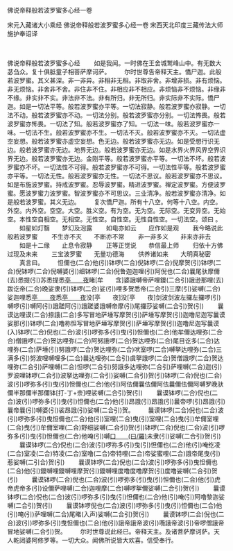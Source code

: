 佛说帝释般若波罗蜜多心经一卷


宋元入藏诸大小乘经
佛说帝释般若波罗蜜多心经一卷
宋西天北印度三藏传法大师施护奉诏译


　　

佛说帝释般若波罗蜜多心经
　　如是我闻。一时佛在王舍城鹫峰山中。有无数大苾刍众。复十俱胝童子相菩萨摩诃萨。
　　尔时世尊告帝释天主。憍尸迦。此般若波罗蜜。其义甚深。非一非异。非相非无相。非取非舍。非增非损。非有烦恼。非无烦恼。非舍非不舍。非住非不住。非相应非不相应。非烦恼非不烦恼。非缘非不缘。非实非不实。非法非不法。非有所归。非无所归。非实际非不实际。憍尸迦。如是一切法平等。般若波罗蜜亦平等。一切法寂静。般若波罗蜜亦寂静。一切法不动。般若波罗蜜亦不动。一切法分别。般若波罗蜜亦分别。一切法怖畏。般若波罗蜜亦怖畏。一切法了知。般若波罗蜜亦了知。一切法一味。般若波罗蜜亦一味。一切法不生。般若波罗蜜亦不生。一切法不灭。般若波罗蜜亦不灭。一切法虚空妄想。般若波罗蜜亦虚空妄想。色无边。般若波罗蜜亦无边。如是受想行识无边。般若波罗蜜亦无边。地界无边。般若波罗蜜亦无边。如是水界火界风界空界识界无边。般若波罗蜜亦无边。金刚平等。般若波罗蜜亦平等。一切法不坏。般若波罗蜜亦不坏。一切法性不可得。般若波罗蜜亦不可得。一切法性平等。般若波罗蜜亦平等。一切法无性。般若波罗蜜亦无性。一切法不思议。般若波罗蜜亦不思议。如是布施波罗蜜。持戒波罗蜜。忍辱波罗蜜。精进波罗蜜。禅定波罗蜜。方便波罗蜜。愿波罗蜜力波罗蜜。智波罗蜜亦不可思议。三业清净。般若波罗蜜亦清净。如是般若波罗蜜。其义无边。
　　复次憍尸迦。所有十八空。何等十八空。内空。外空。内外空。空空。大空。胜义空。有为空。无为空。无际空。无变异空。无始空。本性空自相空。无相空。无性空。自性空。无性自性空。一切法空。颂曰
。
　　如星如灯翳　　梦幻及泡露
　　如电亦如云　　应作如是观
　　我今略说此　　般若波罗蜜
　　不生亦不灭　　不断亦不常
　　非一非多义　　非来亦非去
　　如是十二缘　　止息令寂静
　　正等正觉说　　恭信最上师
　　归依十方佛　　过现及未来
　　三宝波罗蜜　　无量功德海
　　供养诸如来　　大明真秘密
　　真言曰。
　　怛儞也(二合)他(引)钵啰(二合)倪钵啰(二合)倪摩贺(引)钵啰(二合)倪钵啰(二合)倪嚩婆(引)细钵啰(二合)倪鲁迦迦哩(引)阿倪也(二合)曩尾驮摩儞(去)悉提(引)苏悉提悉[亭　　夜](切身)睹[牟　　含]婆誐嚩帝萨哩鑁(二合引)誐逊那哩(去)跋讫帝(二合)晚娑隶(引)钵啰(二合)娑(引)哩多贺悉帝(二合引)三摩(引)娑嚩(二合)娑迦哩悉[亭　　夜](切身)悉[亭　　夜](切身)没[亭　　夜]没[亭　　夜]剑波剑波左攞左攞啰(引)嚩啰(引)嚩阿(引)誐蹉阿(引)誐蹉婆誐嚩帝摩(引)尾攞莎娑嚩(二合引)贺(引)
　　曩谟达哩谟(二合)捺誐(二合)多写冒地萨埵写摩贺(引)萨埵写摩贺(引)迦噜尼迦写曩谟娑那(引)钵啰(二合)噜祢怛写冒地萨埵写摩贺(引)萨埵写摩贺(引)迦噜尼迦写曩谟(入)钵啰(二合)倪也(二合)波(引)啰弥多(引)曳(引)怛儞也(二合)他牟儞达哩弥(二合合)僧誐啰(二合)贺达哩弥(二合)阿努誐啰(二合)贺达哩弥(二合)尾目讫多(二合)达哩弥(二合)萨埵(引)努誐啰(二合)贺达哩弥(二合)吠室啰(二合)嚩拏达哩弥(二合)三满多(引)努波哩嚩哩多(二合)曩达哩弥(二合引)虞拏誐啰(二合)贺僧誐啰(二合)贺达哩弥(二合引)萨哩嚩(二合)怛啰(二合引)努誐多达哩弥(二合引)萨哩嚩(二合)迦(引)罗波哩钵啰(二合引)波拏达哩弥(二合引)娑嚩(二合引)贺(引)钵啰(二合)倪也(二合)波(引)啰弥多(引)曳(引)怛儞也(二合)他(引)阿佉儞曩佉儞阿佉曩儞佉儞阿嚩罗晚驮儞半那儞半那儞钵[打-丁+柰]哩裟嚩(二合引)贺(引)
　　曩谟钵啰(二合)倪也(二合)波(引)啰弥多(引)曳(引)怛儞也(二合)他(引)昂誐(引)昂誐(引)曩帝啰(引)昂誐(引)曩帝曩(引)嚩婆(引)裟昂誐(引)娑嚩(二合引)贺。
　　曩谟钵啰(二合)倪也(二合)波(引)啰弥多(引)曳怛儞也(二合)他(引)室哩(二合)曳(引)室哩(二合)曳(引)牟儞室哩(二合)曳(引)牟儞室哩(二合)野细娑嚩(二合引)贺(引)钵啰(二合)倪也(二合)波(引)啰弥多(引)曳(引)怛儞也(二合)他唵(引)嚩[口　　(曰/羅)](二合)未隶(引)娑嚩(二合引)贺(引)
　　曩谟钵啰(二合)倪也(二合)波(引)啰祢多(引)曳(引)怛儞也(二合)他(引)唵纥凌(二合)室凌(二合)特凌(二合)室噜(二合)帝特哩(二合)帝娑蜜哩(二合)誐帝尾曳(引)惹娑嚩(二引合)贺(引)
　　曩谟钵啰(二合)倪也(二合)波(引)啰弥多(引)曳怛儞也(二合)他(引)鑁嚩哩鑁嚩哩摩贺(引)鑁嚩哩度噜度噜摩贺(引)度噜娑嚩(二合引)贺(引)
　　曩谟钵啰(二合)倪也(二合)波(引)啰弥多(引)曳(引)怛儞也(二合)他(引)虎帝虎帝多(引)设儞萨哩嚩(二合)迦哩摩(二合)嚩啰挐儞娑嚩(二合引)贺(引)
　　曩谟钵啰(二合)倪也(二合)波(引)啰弥多(引)曳(引)怛儞也(二合)他(引)唵(引)阿噜黎迦娑嚩(二合引)贺(引)
　　曩谟钵啰倪也(二合)波(引)啰弥多(引)曳(引)怛儞也(二合)他(引)唵(引)萨哩嚩(二合)尾睹(入声)娑嚩(二合引)贺(引)
　　曩谟钵啰(二合)倪也(二合)波(引)啰弥多(引)曳怛儞也(二合)他(引)誐帝誐帝波(引)囕誐帝波(引)帝啰僧誐帝冒地娑嚩(二合引)贺。
　　尔时世尊说此经已。帝释天主。及诸菩萨摩诃萨。天人乾闼婆阿修罗等。一切大众。闻佛所说皆大欢喜。信受奉行。


